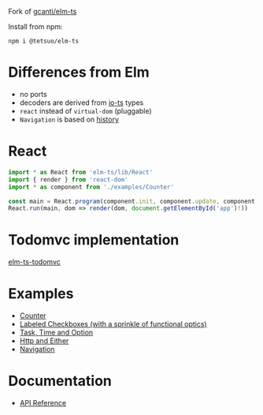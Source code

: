 Fork of [gcanti/elm-ts](https://github.com/gcanti/elm-ts)

Install from npm:

```
npm i @tetsuo/elm-ts
```

# Differences from Elm

- no ports
- decoders are derived from [io-ts](https://github.com/gcanti/io-ts) types
- `react` instead of `virtual-dom` (pluggable)
- `Navigation` is based on [history](https://github.com/ReactTraining/history)

# React

```ts
import * as React from 'elm-ts/lib/React'
import { render } from 'react-dom'
import * as component from './examples/Counter'

const main = React.program(component.init, component.update, component.view)
React.run(main, dom => render(dom, document.getElementById('app')!))
```

# Todomvc implementation

[elm-ts-todomvc](https://github.com/gcanti/elm-ts-todomvc)

# Examples

- [Counter](examples/Counter.tsx)
- [Labeled Checkboxes (with a sprinkle of functional optics)](examples/LabeledCheckboxes.tsx)
- [Task, Time and Option](examples/Task.tsx)
- [Http and Either](examples/Http.tsx)
- [Navigation](examples/Navigation.tsx)

# Documentation

- [API Reference](https://gcanti.github.io/elm-ts)
